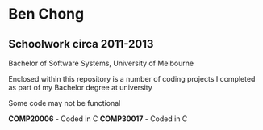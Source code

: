 Ben Chong
=========
Schoolwork circa 2011-2013
-----
Bachelor of Software Systems, University of Melbourne

Enclosed within this repository is a number of coding projects I completed as part of my Bachelor degree at university

Some code may not be functional

**COMP20006** - Coded in C
**COMP30017** - Coded in C
